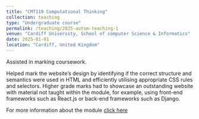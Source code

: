 ```yaml
---
title: "CMT119 Computational Thinking"
collection: teaching
type: "Undergraduate course"
permalink: /teaching/2025-autum-teaching-1
venue: "Cardiff University, School of computer Science & Informatics"
date: 2025-01-01
location: "Cardiff, United Kingdom"
---
```


Assisted in marking coursework.

Helped mark the website’s design by identifying if the correct structure and semantics were used in HTML and efficiently utilising appropriate CSS rules and selectors. Higher grade marks had to showcase an outstanding website with material not taught within the module, for example, using front-end frameworks such as React.js or back-end frameworks such as Django.

For more information about the module <a href="https://data.cardiff.ac.uk/legacy/grails/module/CMT119/20A.html">click here</a>